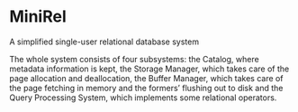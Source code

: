 # MiniRel
A simplified single-user relational database system  
  
The whole system consists of four subsystems: the Catalog, where metadata information
is kept, the Storage Manager, which takes care of the page allocation and deallocation,
the Buffer Manager, which takes care of the page fetching in memory and the formers’
flushing out to disk and the Query Processing System, which implements some relational
operators.
